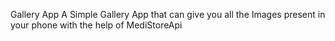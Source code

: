 Gallery App
A Simple Gallery App that can give you all the Images present in your phone with the help of MediStoreApi
